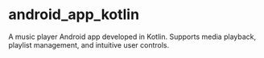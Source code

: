 # android_app_kotlin
A music player Android app developed in Kotlin. Supports media playback, playlist management, and intuitive user controls.
